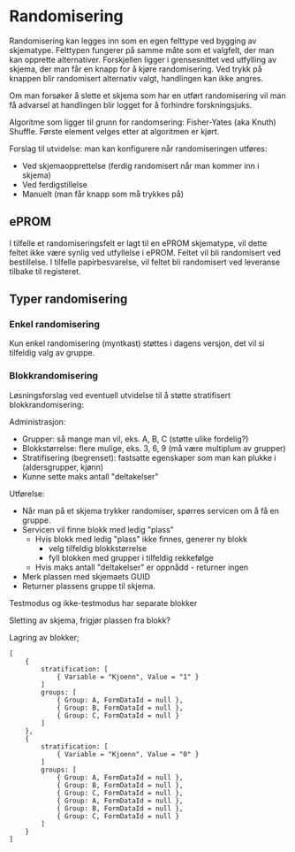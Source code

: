 # Randomisering

Randomisering kan legges inn som en egen felttype ved bygging av skjematype. Felttypen fungerer på samme måte som et valgfelt, der man kan opprette alternativer. Forskjellen ligger i grensesnittet ved utfylling av skjema, der man får en knapp for å kjøre randomisering. Ved trykk på knappen blir randomisert alternativ valgt, handlingen kan ikke angres.

Om man forsøker å slette et skjema som har en utført randomisering vil man få advarsel at handlingen blir logget for å forhindre forskningsjuks.

Algoritme som ligger til grunn for randomsering: Fisher-Yates (aka Knuth) Shuffle.
Første element velges etter at algoritmen er kjørt.

Forslag til utvidelse: man kan konfigurere når randomiseringen utføres:
* Ved skjemaopprettelse (ferdig randomisert når man kommer inn i skjema)
* Ved ferdigstillelse
* Manuelt (man får knapp som må trykkes på)

## ePROM

I tilfelle et randomiseringsfelt er lagt til en ePROM skjematype, vil dette feltet ikke være synlig ved utfyllelse i ePROM. Feltet vil bli randomisert ved bestillelse. I tilfelle papirbesvarelse, vil feltet bli randomisert ved leveranse tilbake til registeret.

## Typer randomisering

### Enkel randomisering

Kun enkel randomisering (myntkast) støttes i dagens versjon, det vil si tilfeldig valg av gruppe.

### Blokkrandomisering

Løsningsforslag ved eventuell utvidelse til å støtte stratifisert blokkrandomisering:

Administrasjon:
* Grupper: så mange man vil, eks. A, B, C  (støtte ulike fordelig?)
* Blokkstørrelse: flere mulige, eks. 3, 6, 9 (må være multiplum av grupper)
* Stratifisering (begrenset): fastsatte egenskaper som man kan plukke i (aldersgrupper, kjønn)
* Kunne sette maks antall "deltakelser"

Utførelse:
* Når man på et skjema trykker randomiser, spørres servicen om å få en gruppe.
* Servicen vil finne blokk med ledig "plass"
	* Hvis blokk med ledig "plass" ikke finnes, generer ny blokk 
		* velg tilfeldig blokkstørrelse
		* fyll blokken med grupper i tilfeldig rekkefølge
	* Hvis maks antall "deltakelser" er oppnådd - returner ingen
* Merk plassen med skjemaets GUID
* Returner plassens gruppe til skjema.
	
Testmodus og ikke-testmodus har separate blokker

Sletting av skjema, frigjør plassen fra blokk?

Lagring av blokker;

```
[
	{
		stratification: [
			{ Variable = "Kjoenn", Value = "1" }
		]
		groups: [
			{ Group: A, FormDataId = null },
			{ Group: B, FormDataId = null },
			{ Group: C, FormDataId = null }
		]
	},	
	{
		stratification: [
			{ Variable = "Kjoenn", Value = "0" }
		]
		groups: [
			{ Group: A, FormDataId = null },
			{ Group: B, FormDataId = null },
			{ Group: C, FormDataId = null },
			{ Group: A, FormDataId = null },
			{ Group: B, FormDataId = null },
			{ Group: C, FormDataId = null }
		]
	}
]
```
